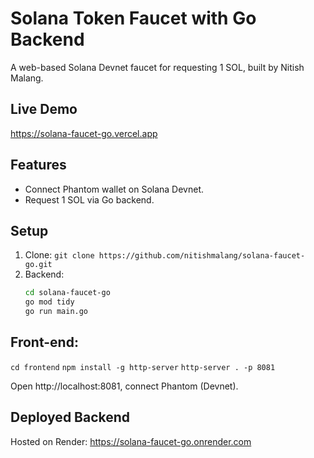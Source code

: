 # Solana Token Faucet with Go Backend
A web-based Solana Devnet faucet for requesting 1 SOL, built by Nitish Malang.

## Live Demo
https://solana-faucet-go.vercel.app 
## Features
- Connect Phantom wallet on Solana Devnet.
- Request 1 SOL via Go backend.

## Setup
1. Clone: `git clone https://github.com/nitishmalang/solana-faucet-go.git`
2. Backend:
   ```bash
   cd solana-faucet-go
   go mod tidy
   go run main.go

## Front-end:


`cd frontend`
`npm install -g http-server`
`http-server . -p 8081`

Open http://localhost:8081, connect Phantom (Devnet).

## Deployed Backend
Hosted on Render: https://solana-faucet-go.onrender.com



   
